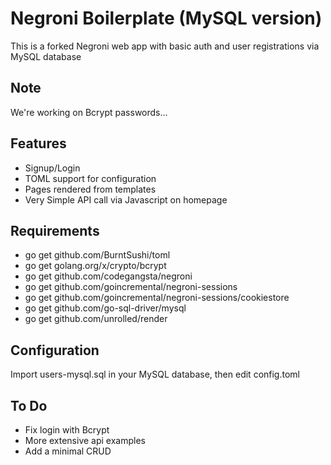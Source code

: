 Negroni Boilerplate (MySQL version)
===============

This is a forked Negroni web app with basic auth and user registrations via MySQL database

Note
----------
We're working on Bcrypt passwords...

Features
----------
* Signup/Login
* TOML support for configuration
* Pages rendered from templates
* Very Simple API call via Javascript on homepage

Requirements
-----------
* go get github.com/BurntSushi/toml
* go get golang.org/x/crypto/bcrypt
* go get github.com/codegangsta/negroni
* go get github.com/goincremental/negroni-sessions
* go get github.com/goincremental/negroni-sessions/cookiestore
* go get github.com/go-sql-driver/mysql
* go get github.com/unrolled/render

Configuration
--------------
Import users-mysql.sql in your MySQL database, then edit config.toml

To Do
-----------

* Fix login with Bcrypt
* More extensive api examples
* Add a minimal CRUD


